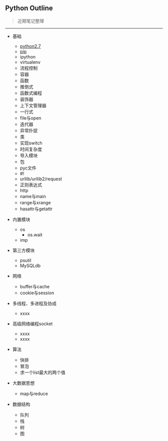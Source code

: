 ## Python Outline
> 近期笔记整理  
* * *
- 基础
    -  [python2.7](https://github.com/467754239/python/blob/master/basic/python2.7.md)
    -  [pip](https://github.com/467754239/python/blob/master/basic/pip.md)
    -  ipython
    -  virtualenv
    -  流程控制
    -  容器
    -  函数
    -  推倒式
    -  函数式编程
    -  装饰器
    -  上下文管理器
    -  一行式
    -  file与open
    -  迭代器
    -  异常扑捉
    -  类
    -  实现switch
    -  时间复杂度
    -  导入模块
    -  包
    -  pyc文件
    -  #!
    -  urllib/urllib2/request
    -  正则表达式
    -  http
    -  name与main
    -  range与xrange
    -  hasattr与getattr
	

- 内置模块
    - os 
        - os.wait
    - imp


- 第三方模块
    - psutil
    - MySQLdb


- 网络
    -  buffer与cache
    -  cookie与session


- 多线程、多进程及协成 
    -  xxxx


- 高级网络编程socket
    -  xxxx
    -  xxxx


- 算法 
    -  快排
    -  冒泡
    -  求一个list最大的两个值


- 大数据思想 
    -  map与reduce

- 数据结构
    -  队列
    -  栈
    -  树
    -  图
